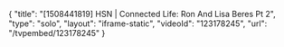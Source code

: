 {
    "title": "[1508441819] HSN | Connected Life: Ron And Lisa Beres Pt 2",
    "type": "solo",
    "layout": "iframe-static",
    "videoId": "123178245",
    "url": "\/tvpembed\/123178245"
}